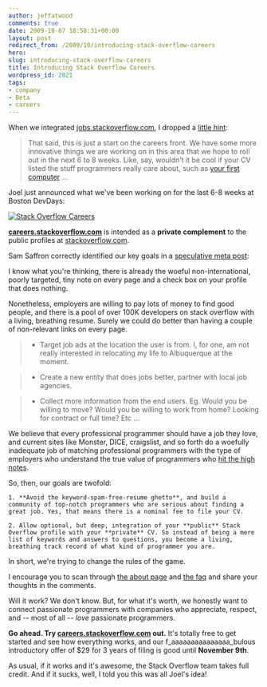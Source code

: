 ```yaml
---
author: jeffatwood
comments: true
date: 2009-10-07 18:58:31+00:00
layout: post
redirect_from: /2009/10/introducing-stack-overflow-careers
hero: 
slug: introducing-stack-overflow-careers
title: Introducing Stack Overflow Careers
wordpress_id: 2021
tags:
- company
- Beta
- careers
---
```



When we integrated [jobs.stackoverflow.com](http://jobs.stackoverflow.com/), I dropped a [little hint](http://blog.stackoverflow.com/2009/06/jobs-at-stack-overflow/):





<blockquote>
That said, this is just a start on the careers front. We have some more innovative things we are working on in this area that we hope to roll out in the next 6 to 8 weeks. Like, say, wouldn’t it be cool if your CV listed the stuff programmers really care about, such as <a href="http://stackoverflow.com/questions/102714/what-was-your-first-home-computer">your first computer</a> …
</blockquote>





Joel just announced what we've been working on for the last 6-8 weeks at Boston DevDays:



[![Stack Overflow Careers](http://blog.stackoverflow.com/wp-content/uploads/stack-overflow-careers.png)](http://careers.stackoverflow.com/)



**[careers.stackoverflow.com](http://careers.stackoverflow.com/)** is intended as a **private complement** to the public profiles at [stackoverflow.com](http://stackoverflow.com/).



Sam Saffron correctly identified our key goals in a [speculative meta post](http://meta.stackoverflow.com/questions/24421/potential-stackoverflow-revenue-models/24445#24445):





>
I know what you're thinking, there is already the woeful non-international, poorly targeted, tiny note on every page and a check box on your profile that does nothing.

> 
> 
Nonetheless, employers are willing to pay lots of money to find good people, and there is a pool of over 100K developers on stack overflow with a living, breathing resume. Surely we could do better than having a couple of non-relevant links on every page.

> 
> 

> 
> 

>   * Target job ads at the location the user is from. I, for one, am not really interested in relocating my life to Albuquerque at the moment.

>   * Create a new entity that does jobs better, partner with local job agencies.

>   * Collect more information from the end users. Eg. Would you be willing to move? Would you be willing to work from home? Looking for contract or full time? Etc …






We believe that every professional programmer should have a job they love, and current sites like Monster, DICE, craigslist, and so forth do a woefully inadequate job of matching professional programmers with the type of employers who understand the true value of programmers who [hit the high notes](http://www.joelonsoftware.com/articles/HighNotes.html).



So, then, our goals are twofold:





    1. **Avoid the keyword-spam-free-resume ghetto**, and build a community of top-notch programmers who are serious about finding a great job. Yes, that means there is a nominal fee to file your CV.

    2. Allow optional, but deep, integration of your **public** Stack Overflow profile with your **private** CV. So instead of being a mere list of keywords and answers to questions, you become a living, breathing track record of what kind of programmer you are.




In short, we're trying to change the rules of the game.



I encourage you to scan through [the about page](http://careers.stackoverflow.com/about) and [the faq](http://careers.stackoverflow.com/faq) and share your thoughts in the comments.



Will it work? We don't know. But, for what it's worth, we honestly want to connect passionate programmers with companies who appreciate, respect, and -- most of all -- _love_ passionate programmers.



**Go ahead. Try [careers.stackoverflow.com](http://careers.stackoverflow.com/) out.** It's totally free to get started and see how everything works, and our f_aaaaaaaaaaaaaaa_bulous introductory offer of $29 for 3 years of filing is good until **November 9th**.



As usual, if it works and it's awesome, the Stack Overflow team takes full credit. And if it sucks, well, I told you this was all Joel's idea!

